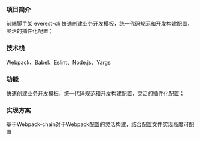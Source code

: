 ### 项目简介

前端脚手架  everest-cli
快速创建业务开发模板，统一代码规范和开发构建配置，灵活的插件化配置；


### 技术栈

Webpack、Babel、Eslint、Node.js、Yargs


### 功能

快速创建业务开发模板，统一代码规范和开发构建配置，灵活的插件化配置；


### 实现方案

基于Webpack-chain对于Webpack配置的灵活构建，结合配置文件实现高度可配置



